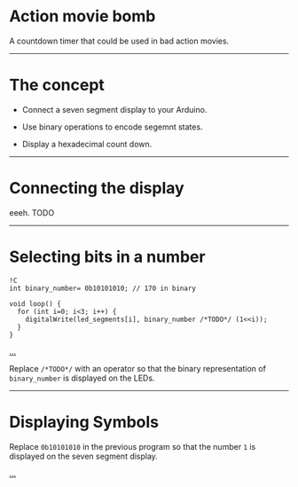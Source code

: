 <!--

                  Copyright (C)  2016  Leonard Göhrs.
   Permission is granted to copy, distribute and/or modify this document
    under the terms of the GNU Free Documentation License, Version 1.3
     or any later version published by the Free Software Foundation;
  with no Invariant Sections, no Front-Cover Texts, and no Back-Cover Texts.
      A copy of the license is included in the file "LICENSE-FDL.txt".

-->

Action movie bomb
=================

A countdown timer that could
be used in bad action movies.

---

The concept
===========

- Connect a seven segment display to
  your Arduino.

- Use binary operations to
  encode segemnt states.

- Display a hexadecimal count down.

---

Connecting the display
======================

eeeh. TODO

---

Selecting bits in a number
==========================

    !C
    int binary_number= 0b10101010; // 170 in binary

    void loop() {
      for (int i=0; i<3; i++) {
        digitalWrite(led_segments[i], binary_number /*TODO*/ (1<<i));
      }
    }

[…][code_slice_bits]

Replace `/*TODO*/` with an operator
so that the binary representation of
`binary_number` is displayed on the LEDs.

---

Displaying Symbols
==================

Replace `0b10101010` in the previous program
so that the number `1` is displayed on the
seven segment display.


[…][code_seg_table]

[code_slice_bits]: examples/03_slice_bits.ino
[code_seg_table]: examples/03_seg_table.ino